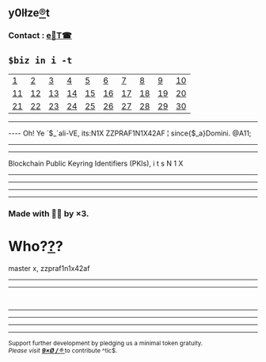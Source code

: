 ## y0lłze[®](HTTPS://9xo.github.io/R/teb)t
### Contact : [e📨](mailto:1by0@pm.me)[T☎](https://T.me/itsN1X)
`$biz in i -t`
----


|  |  |  |  |  |  |  |  |  |  |
|---|---|---|---|---|---|---|---|---| ---|
| [1](/i1.md) | [2](/i2.md) | [3](/i3.md) | [4](/i4.md) | [5](/i5.md) | [6](/i6.md) | [7](/i7.md) | [8](/i8.md) | [9](/i9.md) | [10](/i10.md) |
| [11](/i11.md) | [12](/i12.md) | [13](/i13.md) | [14](/i14.md) | [15](/i15.md) | [16](/i16.md) | [17](/i17.md) | [18](/i18.md) | [19](/i19.md) | [20](/i20.md) |
| [21](/i21.md) | [22](/i22.md) | [23](/i23.md) | [24](/i24.md) | [25](/i25.md) | [26](/i26.md) | [27](/i27.md) | [28](/i28.md) | [29](/i29.md) | [30](/i30.md) |


----
<html>
<head>
  <meta charset="UTF-8">
  <meta name="viewport" content="width=device-width, initial-scale=0.5">
<meta property="og:type" content="website">
<meta property="og:site_name" content="zzpraf1n1x42af">
<meta name="twitter:card" content="Bitcoin">
<meta property="og:title" content="Cryptocurrency Market Capitalizations | CoinMarketCap" />
<meta name="description" content="Cryptocurrency market cap rankings, itsN1X, zzpraf1n1x42af, charts, and more" />
<meta property="og:description" content="Cryptocurrency market cap rankings, charts, itsN1X, zzpraf1n1x42af and more" />
</head>


<body><div id="demo"></div>
----
Oh! Ye `$_`ali-VE, its:N1X <script>
var d = new Date();
document.getElementById("demo").innerHTML = d;
</script>ZZPRAF1N1X42AF ¦ since{$_a}Domini. @A11;<hr><hr>Blockchain Public Keyring Identifiers (PKIs), i t s  N 1 X<hr><hr>

<hr><div id="root">
</div><script>
//// written by Nikhil 'itsN1X' Pandita for Exit Corp.
//// Day No. = 8326
//// All rights to cope with stress distributed.
//// L0NG%2f::xENNiE.\\\2611


const app = document.getElementById('root');const logo = document.createElement('img');logo.src = 'https://avatars1.githubusercontent.com/u/13474314?s=24';
const Zeus = document.createElement('div');Zeus.setAttribute('class', 'Zeus');

///////////////////
/// RAWSTK.JsON ///
///////////////////

var bb = {
BTC: 0.001, 
ETH: 0.1000058, 
XRP: 0.00000012, 
LTC: 0.0002, 
BCH: 0.0,
EOS: 0.706,
BNB: 0.0,
USDT: 2.1,
BSV: 0.000015,
TRX: 2756.0,
ADA: 0.0,
XLM: 180.0,
LEO: 0.0,
XMR: 0.00000002,
DASH: 0.00000002,
LINK: 0.0,
NEO: 0.00000005,
MIOTA: 0.0,
ATOM: 0.0,
ETC: 0.0,
XEM: 0.0,
XTZ: 0.0,
ZEC: 0.0,
MKR: 0.0,
ONT: 0.0,
CRO: 0.0,
BTG: 0.00000072,
QTUM: 0.0,
DOGE: 64.0,
VET: 0.0,
BAT: 0.00002,
USDC: 0.0,
OMG: 0.0,
VSYS: 0.0,
DCR: 0.0,
BTT: 0.3301,
HOT: 0.0,
EGT: 0.0,
TUSD: 0.0,
BCD: 0.0,
HC: 0.0,
KMD: 0.0,
WAVES: 0.0,
LSK: 0.0,
RVN: 0.0,
HEDG: 0.0,
NPXS: 0.0019,
AOA: 0.0,
HT: 0.0,
ZRX: 0.0,
BTM: 0.0,
NANO: 0.0,
QBIT: 0.0,
BTS: 0.0,
PAX: 0.0,
BCN: 0.0,
REP: 0.0,
DGB: 0.0,
NRG: 0.0,
IOST: 7.0,
ICX: 0.0,
MONA: 0.0,
THR: 0.0,
ZIL: 0.0,
KCS: 0.0,
SC: 0.0,
LAMB: 0.0,
GXC: 0.0,
XIN: 0.0,
AE: 0.0,
ABBC: 0.0,
XVG: 0.0,
ETP: 0.0,
STEEM: 0.0,
WTC: 0.0,
QNT: 0.0,
SOLVE: 0.0,
ARDR: 0.0,
ELF: 0.0,
INB: 0.0,
THETA: 0.0,
NEX: 0.0,
SNT: 0.0,
ENJ: 0.0,
DENT: 0.0,
MCO: 0.0,
MAID: 0.0,
XZC: 0.0,
GNT: 0.0,
EKT: 0.0,
VEST: 0.0,
DAI: 0.00000002,
NET: 0.0,
STRAT: 0.0,
NAS: 0.0,
CCCX: 0.0,
WAX: 0.0,
NULS: 0.0,
MXM: 0.0,
SAN: 0.0,
REN: 0.0,
PAI: 0.0,
ELA: 0.0,
R: 0.0,
RET: 0.0,
GRIN: 0.0,
ZEN: 0.0,
XMX: 0.0,
ODE: 0.0,
NEXO: 0.0,
RDD: 0.000002,
MANA: 0.0,
PPT: 0.0,
IGNIS: 0.0,
ARK: 0.0,
LOOM: 0.0,
DGD: 0.0,
WICC: 0.0,
FSN: 0.0,
ETN: 0.0,
QASH: 0.0,
LRC: 0.0,
ORBS: 0.0,
ENG: 0.0,
FTM: 0.0,
FCT: 0.0,
BCZERO: 0.0,
CELR: 0.0,
TT: 0.0,
TOMO: 0.0,
CMT: 0.0,
BNT: 0.0,
POWR: 0.0,
RIF: 0.0,
ECOREAL: 0.0,
TRUE: 0.0,
REPO: 0.0,
BEAM: 0.0,
AION: 0.0,
KNC: 0.0,
QKC: 0.0,
WAN: 0.0,
MATIC: 0.0,
PIVX: 0.0,
BITUSD: 0.0,
ETZ: 0.0,
ONE: 0.0,
TFUEL: 0.0,
IPC: 0.0,
BIX: 0.0,
STORJ: 0.0,
SNX: 0.0,
NEW: 0.0,
ABT: 0.0,
EURS: 0.0,
JCT: 0.0,
POLY: 0.0,
CTXC: 0.0,
MOAC: 0.0,
UUU: 0.0,
VERI: 0.0,
GAS: 0.0,
DGTX: 0.0,
CNX: 0.0,
PPP: 0.0,
CSC: 0.0,
C20: 0.0,
BRD: 0.0,
NXT: 0.0,
CRPT: 0.0,
IOTX: 0.0,
MTL: 0.0,
UNO: 0.0,
RLC: 0.0,
HYN: 0.0,
INO: 0.0,
BTU: 0.0,
HYC: 0.0,
META: 0.0,
FUN: 0.0,
CENNZ: 0.0,
GRS: 0.0,
PLC: 0.0,
ICN: 0.0,
UGAS: 0.0,
APL: 0.0,
BHP: 0.0,
TNT: 0.0,
RHOC: 0.0,
EDO: 0.0,
GNO: 0.0,
MITH: 0.0,
CVC: 0.0,
FX: 0.0,
LINA: 0.0,
KAN: 0.0,
ITC: 0.0,
SYS: 0.0,
LBA: 0.0,
SKY: 0.0,
PAY: 0.0,
VTC: 0.0,
DAC: 0.0,
GBYTE: 0.0,
DAPS: 0.0,
MFT: 0.0,
ANKR: 0.0,
RUFF: 0.0,
HPB: 0.0,
EMC2: 0.0,
BURST: 0.0,
ROX: 0.0,
OGO: 0.0,
BOX: 0.0,
LTO: 0.0,
BOTX: 0.0,
PART: 0.0,
COSM: 0.0,
MEDX: 0.0,
NKN: 0.0,
TERA: 0.0,
DRGN: 0.0,
TEL: 0.0,
AGVC: 0.0,
DTR: 0.0,
ACT: 0.0,
ANT: 0.0,
CND: 0.0,
IRIS: 0.0,
NXS: 0.0,
TOP: 0.0,
STORM: 0.0,
ARRR: 0.0,
XPX: 0.0,
UTK: 0.0,
GTO: 0.0,
BFT: 0.0,
AGI: 0.0,
B2G: 0.0,
QRL: 0.0,
IQ: 0.0,
HUM: 0.0,
FOAM: 0.0,
MDA: 0.0,
CAJ: 0.0,
CPT: 0.0,
DCN: 0.0,
PRS: 0.0,
NEBL: 0.0,
MHC: 0.0,
MOC: 0.0,
POE: 0.0,
TNB: 0.0,
RDN: 0.0,
APIS: 0.0,
TTC: 0.0,
FST: 0.0,
CDT: 0.0,
LXT: 0.0,
XD: 0.0,
BZ: 0.0,
OCN: 0.0,
VBK: 0.0,
TKN: 0.0,
NCASH: 0.0005,
ILC: 0.0,
AERGO: 0.0,
DEC: 0.0,
DATA: 0.0,
EVX: 0.0,
SLS: 0.0,
S4F: 0.0,
VITE: 0.0,
QSP: 0.0,
MBL: 0.0,
REQ: 0.0,
BZNT: 0.0,
OST: 0.0,
INCNT: 0.0,
RSR: 0.0,
CLAM: 0.0,
GVT: 0.0,
LBTC: 0.0,
RCN: 0.0,
BLOCK: 0.0,
NAV: 0.0,
B2B: 0.0,
KIN: 0.0,
MAN: 0.0,
BOS: 0.0,
EDR: 0.0,
RNT: 0.0,
GO: 0.0,
PZM: 0.0,
WIX: 0.0,
OAX: 0.0,
SEELE: 0.0,
FET: 0.0,
WABI: 0.0,
DX: 0.0,
AEN: 0.0,
CS: 0.0,
DTA: 0.0,
INE: 0.0,
TRIO: 0.0,
BLZ: 0.0,
AEON: 0.0,
ETHOS: 0.0,
CWV: 0.0,
INT: 0.0,
MET: 0.0,
AUTO: 0.0,
UTT: 0.0,
TPAY: 0.0,
IDEX: 0.0,
ZRC: 0.0,
BCV: 0.0,
WGR: 0.0,
INS: 0.0,
GUSD: 0.0,
SMART: 0.0,
CBT: 0.0,
FLO: 0.0,
SRN: 0.0,
PMA: 0.0,
BITCNY: 0.0,
PLA: 0.0,
VIA: 0.0,
XDN: 0.0,
EVN: 0.0,
VIDT: 0.0,
CHX: 0.0,
XWC: 0.0,
LYM: 0.0,
BMC: 0.0,
DMT: 0.0,
GNX: 0.0,
XSPEC: 0.0,
MTC: 0.0,
NMC: 0.0,
SWM: 0.0,
PHX: 0.0,
TCT: 0.0,
EDG: 0.0,
PPC: 0.0,
DROP: 0.0,
ZEL: 0.0,
ADX: 0.0,
XAS: 0.0,
PEPECASH: 0.0,
XSD: 0.0,
PRO: 0.0,
BOX: 0.0,
AMO: 0.0,
PTON: 0.0,
BTX: 0.0,
DBC: 0.0,
YOYOW: 0.0,
CVNT: 0.0,
VITAE: 0.0,
SMT: 0.0,
TEN: 0.0,
TKY: 0.0,
VIBE: 0.0,
LGO: 0.0,
QUN: 0.0,
MDS: 0.0,
NIX: 0.0,
"1ST": 0.0,
N8V: 0.0,
NOAH: 0.0,
ECA: 0.0,
EDC: 0.0,
DDD: 0.0,
DNT: 0.0,
SBD: 0.0,
KCASH: 0.0,
TAC: 0.0,
SOC: 0.0,
OTO: 0.0,
SCC: 0.0,
LEND: 0.0,
DEX: 0.0,
SUB: 0.0,
BOLT: 0.0,
BOMB: 0.0,
ZIP: 0.0,
AST: 0.0,
VEE: 0.0,
KEY: 0.0,
XSN: 0.0,
SLT: 0.0,
MTH: 0.0,
NMR: 0.0,
UBQ: 0.0,
ULT: 0.0,
TEMCO: 0.0,
PI: 0.0,
SWFTC: 0.0,
TRAC: 0.0,
MED: 0.0,
SNGLS: 0.0,
BWX: 0.0,
DLT: 0.0,
CPC: 0.0,
QLC: 0.0,
OCEAN: 0.0,
LND: 0.0,
VIB: 0.0,
APPC: 0.0,
POA: 0.0,
ARN: 0.0,
LIT: 0.0,
EOSDAC: 0.0,
SNM: 0.0,
IHT: 0.0,
XYO: 0.0,
MRX: 0.0,
MOON: 0.0,
CNN: 0.0,
RFR: 0.0,
AOG: 0.0,
OVC: 0.0,
VEX: 0.0,
ADS: 0.0,
QNTU: 0.0,
VNT: 0.0,
EMC: 0.0,
GTC: 0.0,
MGO: 0.0,
ABYSS: 0.0,
LOC: 0.0,
NPX: 0.0,
SFT: 0.0,
BAY: 0.0,
DERO: 0.0,
WPR: 0.0,
COVA: 0.0,
CVT: 0.0,
MER: 0.0,
DOCK: 0.0,
PLR: 0.0,
BBR: 0.0,
SALT: 0.0,
LBC: 0.0,
UPP: 0.0,
NLG: 0.0,
LCC: 0.0,
UTNP: 0.0,
SPND: 0.0,
NEC: 0.0,
COLX: 0.0,
IHF: 0.0,
BCPT: 0.0,
XCON: 0.0,
HYDRO: 0.0,
FIII: 0.0,
SKM: 0.0,
JNT: 0.0,
LOKI: 0.0,
STACS: 0.0,
PNT: 0.0,
CSP: 0.0,
HOT: 0.0,
DAG: 0.0,
CPT: 0.0,
XCP: 0.0,
CNUS: 0.0,
FTC: 0.0,
MOBI: 0.0,
UCASH: 0.0,
LET: 0.0,
FUEL: 0.0,
AMB: 0.0,
GAME: 0.0,
AT: 0.0,
HLT: 0.0,
EFX: 0.0,
XPM: 0.0,
BTO: 0.0,
CZR: 0.0,
MVL: 0.0,
GSC: 0.0,
SPHR: 0.0,
MVP: 0.0,
PST: 0.0,
PLBT: 0.0,
ONION: 0.0,
TIOX: 0.0,
LEO: 0.0,
RBLX: 0.0,
SNC: 0.0,
RAVEN: 0.0,
TRTL: 0.0,
AVA: 0.0,
DADI: 0.0,
ADT: 0.0,
BCO: 0.0,
MWAT: 0.0,
MGD: 0.0,
REM: 0.0,
SHIFT: 0.0,
SSP: 0.0,
CLO: 0.0,
STPT: 0.0,
HLC: 0.0,
MRPH: 0.0,
PASC: 0.0,
ZCO: 0.0,
GEN: 0.0,
CHSB: 0.0,
ABL: 0.0,
DGX: 0.0,
BAAS: 0.0,
FTI: 0.0,
ECOM: 0.0,
LQD: 0.0,
LRN: 0.0,
HMC: 0.0,
PBT: 0.0,
FOTA: 0.0,
SDA: 0.0,
ZPT: 0.0,
NEU: 0.0,
LUN: 0.0,
DIG: 0.0,
NIM: 0.0,
FTX: 0.0,
RADS: 0.0,
ZP: 0.0,
USDS: 0.0,
BMX: 0.0,
PIB: 0.0,
FLC: 0.0,
MDT: 0.0,
CAG: 0.0,
EVR: 0.0,
BLK: 0.0,
SOUL: 0.0,
MLN: 0.0,
MITX: 0.0,
ISR: 0.0,
MXC: 0.0,
COS: 0.0,
XBASE: 0.0,
LYL: 0.0,
SPANK: 0.0,
ZCL: 0.0,
OPQ: 0.0,
PHR: 0.0,
NOS: 0.0,
CEN: 0.0,
MTV: 0.0,
WWB: 0.0,
HXRO: 0.0,
CPX: 0.0,
WINGS: 0.0,
XFC: 0.0,
KAT: 0.0,
SPD: 0.0,
OK: 0.0,
CHAT: 0.0,
YEE: 0.0,
PRA: 0.0,
XST: 0.0,
GARD: 0.0,
TUBE: 0.0,
DPY: 0.0,
BWT: 0.0,
UT: 0.0,
SINS: 0.0,
INK: 0.0,
BLT: 0.0,
NANJ: 0.0,
POLIS: 0.0,
DIVI: 0.0,
FREE: 0.0,
DAX: 0.0,
SIN: 0.0,
TRXC: 0.0,
GLC: 0.0,
ZPR: 0.0,
HTML: 0.0,
SIX: 0.0,
SENT: 0.0,
NSR: 0.0,
BET: 0.0,
VIN: 0.0,
CV: 0.0,
ROCK2: 0.0,
INX: 0.0,
VNT: 0.0,
ATN: 0.0,
VRC: 0.0,
GCR: 0.0,
KRI: 0.0,
CRW: 0.0,
QCH: 0.0,
NGC: 0.0,
INSTAR: 0.0,
NBOT: 0.0,
BCA: 0.0,
SUSD: 0.0,
SHA: 0.0,
DBET: 0.0,
UBT: 0.0,
NYC: 0.0,
SPC: 0.0,
NCT: 0.0,
TOL: 0.0,
NOKU: 0.0,
VRA: 0.0,
ELI: 0.0,
MINT: 0.0,
CLOAK: 0.0,
EDN: 0.0,
BBK: 0.0,
OBSR: 0.0,
COV: 0.0,
XHV: 0.0,
FXT: 0.0,
TIME: 0.0,
UND: 0.0,
CLB: 0.0,
VEIL: 0.0,
MTN: 0.0,
NCC: 0.0,
PRE: 0.0,
XMY: 0.0,
ERC20: 0.0,
CRYP: 0.0,
OSA: 0.0,
MIR: 0.0,
XAUR: 0.0,
ZMN: 0.0,
GENE: 0.0,
TAU: 0.0,
RTE: 0.0,
LUX: 0.0,
ZCN: 0.0,
UKG: 0.0,
RPD: 0.0,
BAX: 0.0,
NASH: 0.0,
AIDOC: 0.0,
SNTVT: 0.0,
PNK: 0.0,
HVN: 0.0,
BITG: 0.0,
UBEX: 0.0,
BTCP: 0.0,
MUE: 0.0,
ADM: 0.0,
KICK: 0.0,
YEED: 0.0,
RMESH: 0.0,
SWTH: 0.0,
CHP: 0.0,
PCL: 0.0,
LUNES: 0.0,
IMT: 0.0,
XEL: 0.0,
TFD: 0.0,
RVR: 0.0,
UGC: 0.0,
CVN: 0.0,
FDZ: 0.0,
PRG: 0.0,
SPHTX: 0.0,
PLY: 0.0,
AXPR: 0.0,
NTY: 0.0,
IOG: 0.0,
NEXT: 0.0,
"$PAC": 0.0,
DAT: 0.0,
MRK: 0.0,
LIFE: 0.0,
DCTO: 0.0,
TYPE: 0.0,
CAPP: 0.0,
AID: 0.0,
SEN: 0.0,
FTN: 0.0,
ATL: 0.0,
OLE: 0.0,
DREAM: 0.0,
BITB: 0.0,
PRIX: 0.0,
MAS: 0.0,
ZAP: 0.0,
KRL: 0.0,
NTK: 0.0,
HSC: 0.0,
ATCC: 0.0,
XDCE: 0.0,
VDX: 0.0,
DATX: 0.0,
NPXSXEM: 0.0,
EXRN: 0.0,
BEET: 0.0,
CEEK: 0.0,
NKC: 0.0,
CARD: 0.0,
BEZ: 0.0,
CXO: 0.0,
NSD: 0.0,
POT: 0.0,
DXT: 0.0,
EKO: 0.0,
RTH: 0.0,
OPEN: 0.0,
IPL: 0.0,
CAN: 0.0,
STK: 0.0,
SNET: 0.0,
SSC: 0.0,
AMLT: 0.0,
DTX: 0.0,
EBC: 0.0,
OLXA: 0.0,
A: 0.0,
QAC: 0.0,
HST: 0.0,
WIB: 0.0,
PPY: 0.0,
TFL: 0.0,
PAYX: 0.0,
OLT: 0.0,
HQX: 0.0,
UDOO: 0.0,
ZSC: 0.0,
WCO: 0.0,
DOS: 0.0,
HMQ: 0.0,
"1SG": 0.0,
GMB: 0.0,
DIME: 0.0,
BTT: 0.0,
UP: 0.0,
NLC2: 0.0,
PLU: 0.0,
COB: 0.0,
XPC: 0.0,
BOXX: 0.0,
NBAI: 0.0,
VGW: 0.0,
CURE: 0.0,
INXT: 0.0,
LEDU: 0.0,
CBC: 0.0,
SIB: 0.0,
"0xBTC": 0.0,
WLO: 0.0,
PLA: 0.0,
ONOT: 0.0,
CBC: 0.0,
BKX: 0.0,
STQ: 0.0,
EVN: 0.0,
AMP: 0.0,
SXUT: 0.0,
AAC: 0.0,
ORME: 0.0,
KT: 0.0,
NVC: 0.0,
OMNI: 0.0,
ION: 0.0,
TNC: 0.0,
PYN: 0.0,
EXP: 0.0,
FLIXX: 0.0,
GEM: 0.0,
GRFT: 0.0,
ACAT: 0.0,
ELEC: 0.0,
DMD: 0.0,
NOW: 0.0,
UFR: 0.0,
BCI: 0.0,
EVY: 0.0,
GIN: 0.0,
GRC: 0.0,
SERV: 0.0,
BANCA: 0.0,
CL: 0.0,
RISE: 0.0,
QBT: 0.0,
STX: 0.0,
SS: 0.0,
RATING: 0.0,
MIB: 0.0,
AID: 0.0,
ALX: 0.0,
DNA: 0.0,
IONC: 0.0,
VNX: 0.0,
UQC: 0.0,
PLAY: 0.0,
IQN: 0.0,
WEBD: 0.0,
SWT: 0.0,
PAL: 0.0,
NBC: 0.0,
BITX: 0.0,
MLC: 0.0,
BNTY: 0.0,
FACE: 0.0,
XCASH: 0.0,
HALO: 0.0,
D: 0.0,
MYST: 0.0,
EFYT: 0.0,
EXCL: 0.0,
METM: 0.0,
PLTC: 0.0,
BTCZ: 0.0,
MLM: 0.0,
KLN: 0.0,
ZLA: 0.0,
EVE: 0.0,
MFG: 0.0,
RED: 0.0,
MTX: 0.0,
AIT: 0.0,
MVC: 0.0,
FTT: 0.0,
MSR: 0.0,
GUP: 0.0,
COFI: 0.0,
TRTT: 0.0,
OBITS: 0.0,
SNTR: 0.0,
SEM: 0.0,
AVT: 0.0,
XTC: 0.0,
MTC: 0.0,
GEO: 0.0,
XP: 0.0,
NOTE: 0.0,
UPX: 0.0,
QWC: 0.0,
IOP: 0.0,
SVD: 0.0,
IDH: 0.0,
"1WO": 0.0,
XNK: 0.0,
PINK: 0.0,
XRA: 0.0,
PAR: 0.0,
HKN: 0.0,
USNBT: 0.0,
ORS: 0.0,
C8: 0.0,
LCS: 0.0,
COT: 0.0,
HOLD: 0.0,
ZER: 0.0,
SKB: 0.0,
ESS: 0.0,
FDX: 0.0,
TSL: 0.0,
OCT: 0.0,
ESBC: 0.0,
SLR: 0.0,
PTOY: 0.0,
BSD: 0.0,
SENC: 0.0,
ANON: 0.0,
WYS: 0.0,
ONL: 0.0,
EQUAD: 0.0,
FLP: 0.0,
COIN: 0.0,
BBP: 0.0,
ADB: 0.0,
GOT: 0.0,
MANNA: 0.0,
NRVE: 0.0,
TIPS: 0.0,
KRB: 0.0,
BMH: 0.0,
PHI: 0.0,
SEAL: 0.0,
DBIX: 0.0,
BCDT: 0.0,
KEK: 0.0,
LION: 0.0,
XBC: 0.0,
TMT: 0.0,
OWN: 0.0,
PTI: 0.0,
ESN: 0.0,
DYN: 0.0,
WTL: 0.0,
XSH: 0.0,
HNST: 0.0,
XQR: 0.0,
TTN: 0.0,
TTN: 0.0,
MEME: 0.0,
OOT: 0.0,
IDXM: 0.0,
S: 0.0,
TX: 0.0,
BELA: 0.0,
SWC: 0.0,
CMCT: 0.0,
YOC: 0.0,
DIM: 0.0,
OWC: 0.0,
ZXC: 0.0,
MNC: 0.0,
BDG: 0.0,
GENE: 0.0,
FLDC: 0.0,
LFC: 0.0,
DAV: 0.0,
DEB: 0.0,
KORE: 0.0,
ERO: 0.0,
XSG: 0.0,
TGAME: 0.0,
MAC: 0.0,
TTT: 0.0,
PKT: 0.0,
MUSIC: 0.0,
NIO: 0.0,
RYO: 0.0,
PASS: 0.0,
SDS: 0.0,
ZCR: 0.0,
LTHN: 0.0,
XWP: 0.0,
MPAY: 0.0,
MPG: 0.0,
TDX: 0.0,
OPTI: 0.0,
GTM: 0.0,
WAB: 0.0,
GIO: 0.0,
LATX: 0.0,
MAO: 0.0,
KUBO: 0.0,
XCN: 0.0,
UCN: 0.0,
XMCT: 0.0,
BOB: 0.0,
XBP: 0.0,
VLD: 0.0,
PGN: 0.0,
HBZ: 0.0,
XNV: 0.0,
BIR: 0.0,
BPT: 0.0,
EGEM: 0.0,
IXT: 0.0,
ACE: 0.0,
EXY: 0.0,
INV: 0.0,
GBT: 0.0,
BCZ: 0.0,
SDA: 0.0,
RLX: 0.0,
CCX: 0.0,
BETHER: 0.0,
AUX: 0.0,
SUMO: 0.0,
XLQ: 0.0,
VRM: 0.0,
TCC: 0.0,
EBTC: 0.0,
ADI: 0.0,
ARO: 0.0,
MORE: 0.0,
SEQ: 0.0,
RCT: 0.0,
BNANA: 0.0,
TDP: 0.0,
CSPN: 0.0,
FYP: 0.0,
SCR: 0.0,
HB: 0.0,
SYNX: 0.0,
HYPX: 0.0,
BBC: 0.0,
MNX: 0.0,
HUSH: 0.0,
CPC: 0.0,
BBO: 0.0,
PTT: 0.0,
LOBS: 0.0,
MESG: 0.0,
HER: 0.0,
XBI: 0.0,
ABX: 0.0,
DAN: 0.0,
BTNT: 0.0,
ATB: 0.0,
PUT: 0.0,
SCC: 0.0,
ABY: 0.0,
GIC: 0.0,
WEB: 0.0,
PARETO: 0.0,
DEV: 0.0,
ING: 0.0,
INVE: 0.0,
STAR: 0.0,
TEAM: 0.0,
EVC: 0.0,
BERRY: 0.0,
ATMI: 0.0,
AIX: 0.0,
WEB: 0.0,
SNPC: 0.0,
PTC: 0.0,
HQT: 0.0,
GBX: 0.0,
DOPE: 0.0,
BRDG: 0.0,
UBC: 0.0,
EVED: 0.0,
AUC: 0.0,
RPM: 0.0,
FSBT: 0.0,
ALT: 0.0,
NAVY: 0.0,
STAK: 0.0,
PKG: 0.0,
VIEW: 0.0,
GCN: 0.0,
EDRC: 0.0,
VRS: 0.0,
BON: 0.0,
ADH: 0.0,
ZET: 0.0,
TELOS: 0.0,
SICA: 0.0,
BTR: 0.0,
SCC: 0.0,
BEE: 0.0,
IG: 0.0,
EPY: 0.0,
SFCP: 0.0,
PAT: 0.0,
EXO: 0.0,
MMO: 0.0,
NOX: 0.0,
ACM: 0.0,
TIG: 0.0,
BTK: 0.0,
OROX: 0.0,
ASAFE: 0.0,
BOUTS: 0.0,
AMM: 0.0,
NTK: 0.0,
JOT: 0.0,
KWATT: 0.0,
PAWS: 0.0,
TNS: 0.0,
BIT: 0.0,
UNIFY: 0.0,
ELY: 0.0,
SPDR: 0.0,
JET: 0.0,
KLKS: 0.0,
HGT: 0.0,
FOXT: 0.0,
SPF: 0.0,
ECTE: 0.0,
KNT: 0.0,
BTCN: 0.0,
GPT: 0.0,
BZX: 0.0,
MORE: 0.0,
SRK: 0.0,
TBX: 0.0,
DOW: 0.0,
DML: 0.0,
ENGT: 0.0,
QWARK: 0.0,
HERB: 0.0,
AEG: 0.0,
PRIV: 0.0,
XUEZ: 0.0,
ARAW: 0.0,
INCX: 0.0,
SKIN: 0.0,
ELTCOIN: 0.0,
EMPR: 0.0,
BEAT: 0.0,
BRIA: 0.0,
TCAT: 0.0,
ACED: 0.0,
TCH: 0.0,
ETGP: 0.0,
ORI: 0.0,
JOINT: 0.0,
GPKR: 0.0,
BTW: 0.0,
ETHO: 0.0,
SPT: 0.0,
NOBS: 0.0,
ABS: 0.0,
XOV: 0.0,
MEDIC: 0.0,
HUR: 0.0,
CYFM: 0.0,
CASH: 0.0,
FEX: 0.0,
COU: 0.0,
ENTS: 0.0,
WTN: 0.0,
ELD: 0.0,
OCC: 0.0,
SOUL: 0.0,
TDS: 0.0,
WIT: 0.0,
KZE: 0.0,
CSTL: 0.0,
CTL: 0.0,
HELP: 0.0,
AKA: 0.0,
BTA: 0.0,
NAT: 0.0,
APC: 0.0,
ZNT: 0.0,
IMP: 0.0,
QUIN: 0.0,
KZC: 0.0,
BITS: 0.0,
TIC: 0.0,
CYMT: 0.0,
NDX: 0.0,
ECHT: 0.0,
MASH: 0.0,
HAVY: 0.0,
DSR: 0.0,
FBN: 0.0,
HAND: 0.0,
TOTO: 0.0,
DATP: 0.0,
DELTA: 0.0,
GRLC: 0.0,
ITL: 0.0,
QUAN: 0.0,
BNC: 0.0,
KUN: 0.0,
VIKKY: 0.0,
CYL: 0.0,
CTRT: 0.0,
VOCO: 0.0,
YLC: 0.0,
DIN: 0.0,
ICT: 0.0,
FTXT: 0.0,
SPEC: 0.0,
GBC: 0.0,
LA: 0.0,
BCAC: 0.0,
SXDT: 0.0,
DEW: 0.0,
LKY: 0.0,
TAAS: 0.0,
PCH: 0.0,
GOT: 0.0,
TERN: 0.0,
BTN: 0.0,
PND: 0.0,
RBY: 0.0,
ECOB: 0.0,
CREDO: 0.0,
VEO: 0.0,
DPT: 0.0,
ECC: 0.0,
ART: 0.0,
DICE: 0.0,
BC: 0.0,
GRID: 0.0,
LKK: 0.0,
RSTR: 0.0,
VITES: 0.0,
GET: 0.0,
VIPS: 0.0,
WCT: 0.0,
SENSE: 0.0,
HBX: 0.0,
EQL: 0.0,
GCC: 0.0,
IOC: 0.0,
WET: 0.0,
XBY: 0.0,
FAIR: 0.0,
IVY: 0.0,
BIS: 0.0,
CSNO: 0.0,
XHI: 0.0,
STA: 0.0,
DACS: 0.0,
TRST: 0.0,
RMT: 0.0,
LIF: 0.0,
FLASH: 0.0,
NEOX: 0.0,
FNKOS: 0.0,
SAFE: 0.0,
FAB: 0.0,
VZT: 0.0,
LIKE: 0.0,
ALIS: 0.0,
NUG: 0.0,
SKY: 0.0,
PURA: 0.0,
OIO: 0.0,
ROBET: 0.0,
LML: 0.0,
IFOOD: 0.0,
SHIP: 0.0,
CPAY: 0.0,
DRT: 0.0,
XPD: 0.0,
QRK: 0.0,
SKCH: 0.0,
HEAT: 0.0,
BCY: 0.0,
GAT: 0.0,
VSF: 0.0,
FLUZ: 0.0,
LEV: 0.0,
KRM: 0.0,
XPA: 0.0,
GOLOS: 0.0,
THC: 0.0,
BC: 0.0,
DAR: 0.0,
EFL: 0.0,
TIE: 0.0,
42: 0.0,
THRT: 0.0,
PUB: 0.0,
DAGT: 0.0,
ALI: 0.0,
SHND: 0.0,
AC3: 0.0,
MNTP: 0.0,
OXY: 0.0,
1337: 0.0,
CPY: 0.0,
ESP: 0.0,
MRT: 0.0,
BUZZ: 0.0,
VIT: 0.0,
DIT: 0.0,
EBST: 0.0,
DRPU: 0.0,
SIC: 0.0,
UFO: 0.0,
ORB: 0.0,
PIRL: 0.0,
SPRTS: 0.0,
XLR: 0.0,
X8X: 0.0,
KB3: 0.0,
AMN: 0.0,
EQT: 0.0,
LALA: 0.0,
HBT: 0.0,
RVT: 0.0,
HERC: 0.0,
TMC: 0.0,
HPC: 0.0,
MAX: 0.0,
ARB: 0.0,
IETH: 0.0,
DOGET: 0.0,
CLN: 0.0,
CANN: 0.0,
DEEX: 0.0,
PYLNT: 0.0,
TWINS: 0.0,
PENG: 0.0,
ETT: 0.0,
ETK: 0.0,
TTV: 0.0,
XES: 0.0,
BWK: 0.0,
HYP: 0.0,
WDC: 0.0,
TKS: 0.0,
LMC: 0.0,
APH: 0.0,
REAL: 0.0,
AVINOC: 0.0,
ZIPT: 0.0,
BLUE: 0.0,
MOT: 0.0,
DTB: 0.0,
GOLF: 0.0,
WISH: 0.0,
ONG: 0.0,
KARMA: 0.0,
KST: 0.0,
DOV: 0.0,
AUR: 0.0,
TGT: 0.0,
SHARD: 0.0,
TRC: 0.0,
TENA: 0.0,
TZC: 0.0,
DIO: 0.0,
DTH: 0.0,
DUO: 0.0,
SETH: 0.0,
ALB: 0.0,
ERT: 0.0,
ENRG: 0.0,
CCRB: 0.0,
MFTU: 0.0,
MOIN: 0.0,
PGTS: 0.0,
SOAR: 0.0,
IXC: 0.0,
CMM: 0.0,
IND: 0.0,
ETBS: 0.0,
SMLY: 0.0,
POLL: 0.0,
WSD: 0.0,
PEDI: 0.0,
HORSE: 0.0,
XMG: 0.0,
MOTO: 0.0,
VULC: 0.0,
PKC: 0.0,
DCY: 0.0,
ZEIT: 0.0,
PIX: 0.0,
POP: 0.0,
DP: 0.0,
SCT: 0.0,
FRC: 0.0,
GLT: 0.0,
J8T: 0.0,
MEC: 0.0,
BRZC: 0.0,
EL: 0.0,
INCO: 0.0,
BIO: 0.0,
ATM: 0.0,
FKX: 0.0,
EUNO: 0.0,
NER: 0.0,
SKC: 0.0,
CARBON: 0.0,
ODN: 0.0,
OPCX: 0.0,
ADC: 0.0,
CRED: 0.0,
TROLL: 0.0,
NPLC: 0.0,
KUE: 0.0,
ARY: 0.0,
SIG: 0.0,
REF: 0.0,
NOR: 0.0,
SEXC: 0.0,
FOR: 0.0,
REBL: 0.0,
TRF: 0.0,
VOISE: 0.0,
LDOGE: 0.0,
DASHG: 0.0,
MNC: 0.0,
CDX: 0.0,
EGC: 0.0,
BSTY: 0.0,
DAY: 0.0,
ZNY: 0.0,
POSW: 0.0,
FMF: 0.0,
CCL: 0.0,
PAK: 0.0,
CAT: 0.0,
WIRE: 0.0,
START: 0.0,
NETKO: 0.0,
MFC: 0.0,
SCL: 0.0,
SNOV: 0.0,
BETR: 0.0,
HORUS: 0.0,
TOA: 0.0,
BBN: 0.0,
PUT: 0.0,
BTCS: 0.0,
JC: 0.0,
WAND: 0.0,
GXX: 0.0,
MNP: 0.0,
FRST: 0.0,
FGC: 0.0,
NTRN: 0.0,
XGOX: 0.0,
TRAK: 0.0,
SPN: 0.0,
HLM: 0.0,
LANA: 0.0,
XPY: 0.0,
FJC: 0.0,
ZENI: 0.0,
GZRO: 0.0,
BLTG: 0.0,
UNI: 0.0,
HODL: 0.0,
NYAN: 0.0,
GALI: 0.0,
SHMN: 0.0,
NCP: 0.0,
REX: 0.0,
HNC: 0.0,
BRDG: 0.0,
IPSX: 0.0,
INF: 0.0,
BTB: 0.0,
PIPL: 0.0,
SMS: 0.0,
PING: 0.0,
WRC: 0.0,
BLAST: 0.0,
OMX: 0.0,
HNB: 0.0,
ESZ: 0.0,
GOOD: 0.0,
BTXC: 0.0,
ORE: 0.0,
MYB: 0.0,
XPAT: 0.0,
VME: 0.0,
ADL: 0.0,
BLU: 0.0,
INSN: 0.0,
CTX: 0.0,
SRCOIN: 0.0,
HWC: 0.0,
SWIFT: 0.0,
BQ: 0.0,
ARCO: 0.0,
JSE: 0.0,
SUR: 0.0,
RNTB: 0.0,
FLOT: 0.0,
BITS: 0.0,
SEND: 0.0,
SPD: 0.0,
BTB: 0.0,
SGR: 0.0,
PHO: 0.0,
SHX: 0.0,
CRC: 0.0,
STAC: 0.0,
FT: 0.0,
PWR: 0.0,
PSM: 0.0,
BITBTC: 0.0,
SHPING: 0.0,
ARG: 0.0,
DOGEC: 0.0,
BITSILVER: 0.0,
NAVI: 0.0,
MAG: 0.0,
OPT: 0.0,
ELET: 0.0,
SPX: 0.0,
ICOO: 0.0,
ANC: 0.0,
DEAL: 0.0,
ACC: 0.0,
BRO: 0.0,
IFT: 0.0,
AIB: 0.0,
611: 0.0,
PTS: 0.0,
WOMEN: 0.0,
SNRG: 0.0,
ARC: 0.0,
ONE: 0.0,
VSX: 0.0,
BBK: 0.0,
PCN: 0.0,
TIT: 0.0,
TIX: 0.0,
IC: 0.0,
KOBO: 0.0,
SHDW: 0.0,
CFUN: 0.0,
DFT: 0.0,
TRUMP: 0.0,
RUPX: 0.0,
CRAVE: 0.0,
EXMR: 0.0,
TAG: 0.0,
GETX: 0.0,
BTCRED: 0.0,
RUP: 0.0,
RBT: 0.0,
EMD: 0.0,
SMQ: 0.0,
V: 0.0,
SAT: 0.0,
EVI: 0.0,
ICNQ: 0.0,
LABX: 0.0,
BITEUR: 0.0,
HUZU: 0.0,
ELE: 0.0,
LDC: 0.0,
DEM: 0.0,
CHESS: 0.0,
BTDX: 0.0,
FREC: 0.0,
OPAL: 0.0,
PROC: 0.0,
XAP: 0.0,
HTH: 0.0,
MTRC: 0.0,
SUPER: 0.0,
ELLA: 0.0,
CROAT: 0.0,
LUC: 0.0,
BITGOLD: 0.0,
CDM: 0.0,
WIZ: 0.0,
PFR: 0.0,
WGO: 0.0,
SGN: 0.0,
MODX: 0.0,
XCLR: 0.0,
YUP: 0.0,
UNIT: 0.0,
TOKC: 0.0,
MNC: 0.0,
SWING: 0.0,
PMNT: 0.0,
CCO: 0.0,
ECASH: 0.0,
LOCI: 0.0,
SAKE: 0.0,
SPR: 0.0,
SMC: 0.0,
TALK: 0.0,
VIU: 0.0,
ITI: 0.0,
BTB: 0.0,
XRA: 0.0,
ELIX: 0.0,
CAT: 0.0,
VIVID: 0.0,
CAZ: 0.0,
KNT: 0.0,
NBR: 0.0,
RAIN: 0.0,
LCP: 0.0,
ZEUS: 0.0,
POSS: 0.0,
RBIES: 0.0,
C2: 0.0,
ARQ: 0.0,
OBT: 0.0,
ENTRC: 0.0,
NXC: 0.0,
CTC: 0.0,
CRB: 0.0,
MONK: 0.0,
BLN: 0.0,
BTCL: 0.0,
XBL: 0.0,
ITT: 0.0,
IMX: 0.0,
EVIL: 0.0,
ARCT: 0.0,
IMPL: 0.0,
IFLT: 0.0,
DTRC: 0.0,
CRM: 0.0,
DGC: 0.0,
MCW: 0.0,
BTRN: 0.0,
IQ: 0.0,
RLT: 0.0,
BTCONE: 0.0,
CONST: 0.0,
KNDC: 0.0,
SNR: 0.0,
RPI: 0.0,
SIM: 0.0,
OTN: 0.0,
XGS: 0.0,
SPK: 0.0,
SIGT: 0.0,
XUN: 0.0,
"2GIVE": 0.0,
ONX: 0.0,
IRD: 0.0,
B2N: 0.0,
ADZ: 0.0,
BRIT: 0.0,
GCC: 0.0,
ICR: 0.0,
ETX: 0.0,
DTEM: 0.0,
FND: 0.0,
VIDZ: 0.0,
RIYA: 0.0,
WSP: 0.0,
LINX: 0.0,
KWH: 0.0,
SHB: 0.0,
ETA: 0.0,
OPC: 0.0,
SONIQ: 0.0,
BLOC: 0.0,
CJT: 0.0,
INN: 0.0,
LPC: 0.0,
BSTN: 0.0,
STU: 0.0,
ESCE: 0.0,
BUL: 0.0,
BERN: 0.0,
CGEN: 0.0,
CC: 0.0,
USC: 0.0,
WAGE: 0.0,
XDNA: 0.0,
BDL: 0.0,
XCO: 0.0,
GB: 0.0,
CJ: 0.0,
XPTX: 0.0,
KNC: 0.0,
MXT: 0.0,
XMCC: 0.0,
DGS: 0.0,
ZINC: 0.0,
KIND: 0.0,
SND: 0.0,
TRCT: 0.0,
DRM: 0.0,
ZUR: 0.0,
AMS: 0.0,
BWS: 0.0,
PLURA: 0.0,
GUESS: 0.0,
BSM: 0.0,
LNC: 0.0,
DTC: 0.0,
ETI: 0.0,
EARTH: 0.0,
VSL: 0.0,
BLC: 0.0,
BOAT: 0.0,
EZW: 0.0,
FUZZ: 0.0,
EVOS: 0.0,
MOX: 0.0,
LGS: 0.0,
ZBA: 0.0,
BND: 0.0,
ETHM: 0.0,
YTN: 0.0,
ATS: 0.0,
PRX: 0.0,
BEN: 0.0,
MNE: 0.0,
XSTC: 0.0,
JIN: 0.0,
APR: 0.0,
WELL: 0.0,
JEW: 0.0,
EUC: 0.0,
PSC: 0.0,
CF: 0.0,
MERO: 0.0,
MICRO: 0.0,
TIT: 0.0,
ZYD: 0.0,
PAXEX: 0.0,
GSR: 0.0,
BUMBA: 0.0,
BOLI: 0.0,
XLB: 0.0,
PHON: 0.0,
ETG: 0.0,
QBC: 0.0,
NEVA: 0.0,
AREPA: 0.0,
POST: 0.0,
IRL: 0.0,
J: 0.0,
ACOIN: 0.0,
CATO: 0.0,
XBTC21: 0.0,
VOT: 0.0,
CNT: 0.0,
SHVR: 0.0,
AGLT: 0.0,
MOJO: 0.0,
SCRIV: 0.0,
OLMP: 0.0,
DACHX: 0.0,
CCT: 0.0,
DMB: 0.0,
MAY: 0.0,
CMCT: 0.0,
PRJ: 0.0,
QURO: 0.0,
BUNNY: 0.0,
HVCO: 0.0,
GRIM: 0.0,
BOST: 0.0,
HONEY: 0.0,
PKB: 0.0,
ARION: 0.0,
TAJ: 0.0,
LTCR: 0.0,
STEEP: 0.0,
MST: 0.0,
BECN: 0.0,
XIND: 0.0,
SCRT: 0.0,
SRC: 0.0,
ELS: 0.0,
VTA: 0.0,
ENT: 0.0,
BIT: 0.0,
FNTB: 0.0,
BIGUP: 0.0,
VIVO: 0.0,
XXX: 0.0,
SOL: 0.0,
INNBCL: 0.0,
NRP: 0.0,
UTC: 0.0,
BTX: 0.0,
PUREX: 0.0,
TVNT: 0.0,
XCXT: 0.0,
EGX: 0.0,
IBT: 0.0,
CHEESE: 0.0,
NZL: 0.0,
CARE: 0.0,
PNX: 0.0,
BTAD: 0.0,
GOSS: 0.0,
IBTC: 0.0,
ATOM: 0.0,
SCS: 0.0,
LBTC: 0.0,
BZL: 0.0,
DLC: 0.0,
TRDT: 0.0,
SET: 0.0,
ICOB: 0.0,
BSC: 0.0,
REC: 0.0,
IMS: 0.0,
PEX: 0.0,
SONO: 0.0,
NYEX: 0.0,
MILO: 0.0,
GRMD: 0.0,
NRO: 0.0,
TRAID: 0.0,
XTA: 0.0,
ICON: 0.0,
CFL: 0.0,
FLIK: 0.0,
MSCN: 0.0,
ERY: 0.0,
PXI: 0.0,
ARB: 0.0,
ZZC: 0.0,
PYX: 0.0,
DALC: 0.0,
XRH: 0.0,
CCN: 0.0,
VLT: 0.0,
BNN: 0.0,
AZART: 0.0,
VEC2: 0.0,
WBB: 0.0,
SHP: 0.0,
ATH: 0.0,
CAB: 0.0,
RNS: 0.0,
SONG: 0.0,
AMMO: 0.0,
PRTX: 0.0,
KURT: 0.0,
BTPL: 0.0,
LRM: 0.0,
NUKO: 0.0,
PLACO: 0.0,
BSX: 0.0,
BENJI: 0.0,
LEVO: 0.0,
"B@": 0.0,
LTCU: 0.0,
JS: 0.0,
PNY: 0.0,
IBANK: 0.0,
RAGNA: 0.0,
PLNC: 0.0,
SOCC: 0.0,
VOLT: 0.0,
ROCO: 0.0,
GMCN: 0.0,
CMT: 0.0,
CNNC: 0.0,
BLCR: 0.0,
JIYO: 0.0,
MRI: 0.0,
STR: 0.0,
FLM: 0.0,
QBIC: 0.0,
CREVA: 0.0,
CXT: 0.0,
ICHX: 0.0,
LTK: 0.0,
URALS: 0.0,
GRPH: 0.0,
OUR: 0.0,
ACRE: 0.0,
OCL: 0.0,
CONX: 0.0,
QNO: 0.0,
LUNA: 0.0,
MGM: 0.0,
PONZI: 0.0,
BRAT: 0.0,
SANDG: 0.0,
NANOX: 0.0,
ROCK: 0.0,
ACP: 0.0,
ITZ: 0.0,
XCG: 0.0,
COAL: 0.0,
ARGUS: 0.0,
BENZ: 0.0,
DDX: 0.0,
AAA: 0.0,
FOX: 0.0,
MFIT: 0.0,
CTIC3: 0.0,
HMC: 0.0,
CJS: 0.0,
SHADE: 0.0,
OKB: 0.0,
ZB: 0.0,
ALGO: 0.0,
ERD: 0.0,
TCH: 0.0,
FAT: 0.0,
ONG: 0.0,
KBC: 0.0,
VOLLAR: 0.0,
COTI: 0.0,
SOP: 0.0,
CHR: 0.0,
BRC: 0.0,
DFT: 0.0,
BTMX: 0.0,
FIL: 0.0,
CONI: 0.0,
MIC: 0.0,
B91: 0.0,
CRE: 0.0,
JAR: 0.0,
FAIR: 0.0,
BU: 0.0,
WIN: 0.0,
ADN: 0.0,
SHE: 0.0,
OCE: 0.0,
GTN: 0.0,
FOIN: 0.0,
WHEN: 0.0,
ADK: 0.0,
BHD: 0.0,
SLV: 0.0,
DREP: 0.0,
QCX: 0.0,
DUO: 0.0,
MOF: 0.0,
ATP: 0.0,
KNOW: 0.0,
BLOC: 0.0,
YOU: 0.0,
BBGC: 0.0,
HPT: 0.0,
TOS: 0.0,
GOS: 0.0,
MIN: 0.0,
FNB: 0.0,
DPN: 0.0,
YCC: 0.0,
ELAC: 0.0,
CNNS: 0.0,
BST: 0.0,
NNB: 0.0,
IZI: 0.0,
INC: 0.0,
ALP: 0.0,
BXK: 0.0,
WGP: 0.0,
AXE: 0.0,
STC: 0.0,
ZEON: 0.0,
IDT: 0.0,
VTHO: 0.0,
TRAT: 0.0,
EDU: 0.0,
TRY: 0.0,
WEBN: 0.0,
QDAO: 0.0,
UIP: 0.0,
DXR: 0.0,
CIX100: 0.0,
CET: 0.0,
BIA: 0.0,
BUT: 0.0,
DRA: 0.0,
AWC: 0.0,
BCDN: 0.0,
PTN: 0.0,
VALOR: 0.0,
MT: 0.0,
E2C: 0.0,
XUC: 0.0,
SMARTUP: 0.0,
TCN: 0.0,
SAFE: 0.0,
CSM: 0.0,
M2O: 0.0,
BCEO: 0.0,
PLY: 0.0,
COS: 0.0,
CAR: 0.0,
TOPC: 0.0,
IOUX: 0.0,
UC: 0.0,
JWL: 0.0,
SBTC: 0.0,
HIT: 0.0,
IOTW: 0.0,
MZK: 0.0,
AUNIT: 0.0,
UCT: 0.0,
PDATA: 0.0,
GET: 0.0,
AMPL: 0.0,
LIGHT: 0.0,
USC: 0.0,
WETH: 0.0,
USDQ: 0.0,
GST: 0.0,
TAS: 0.0,
NEAL: 0.0,
GNY: 0.0,
PHV: 0.0,
MEET: 0.0,
BQTX: 0.0,
UBTC: 0.0,
CHZ: 0.0,
RBTC: 0.0,
SHOW: 0.0,
FTO: 0.0,
BUD: 0.0,
MSD: 0.0,
BQT: 0.0,
GEX: 0.0,
OF: 0.0,
KEY: 0.0,
IIC: 0.0,
ATLS: 0.0,
SPRKL: 0.0,
EGCC: 0.0,
THX: 0.0,
AFIN: 0.0,
GRN: 0.0,
TOSC: 0.0,
XTX: 0.0,
FXC: 0.0,
AGRS: 0.0,
MINX: 0.0,
MERI: 0.0,
ZB: 0.0,
CHEX: 0.0,
VDG: 0.0,
EDS: 0.0,
DACC: 0.0,
XET: 0.0,
BKBT: 0.0,
TOC: 0.0,
PC: 0.0,
INSUR: 0.0,
CON: 0.0,
BCX: 0.0,
RFOX: 0.0,
SLT: 0.0,
MEX: 0.0,
SPIN: 0.0,
CCC: 0.0,
BTCB: 0.0,
WBTC: 0.0,
TV: 0.0,
CARAT: 0.0,
USE: 0.0,
PXC: 0.0,
MAPR: 0.0,
BQQQ: 0.0,
LPT: 0.0,
BORA: 0.0,
EVC: 0.0,
BNK: 0.0,
MCT: 0.0,
MGC: 0.0,
TMTG: 0.0,
CEL: 0.0,
CENT: 0.0,
FUNDZ: 0.0,
TKT: 0.0,
LEMO: 0.0,
ACDC: 0.0,
DWS: 0.0,
QUBE: 0.0,
WPP: 0.0,
IOV: 0.0,
HYT: 0.0,
HOT: 0.0,
MEDIBIT: 0.0,
BIFI: 0.0,
GFR: 0.0,
GMB: 0.0,
OTB: 0.0,
VSC: 0.0,
VJC: 0.0,
ROM: 0.0,
ALLN: 0.0,
BDX: 0.0,
SNL: 0.0,
P2PX: 0.0,
NEWOS: 0.0,
ZNN: 0.0,
SWTC: 0.0,
SEER: 0.0,
GVE: 0.0,
EXT: 0.0,
EUM: 0.0,
ORS: 0.0,
AYA: 0.0,
BZKY: 0.0,
F1C: 0.0,
GSE: 0.0,
BTC2: 0.0,
READ: 0.0,
MESSE: 0.0,
XMC: 0.0,
XCHF: 0.0,
ALV: 0.0,
DVT: 0.0,
CMS: 0.0,
XIN: 0.0,
SKT: 0.0,
XRC: 0.0,
TCASH: 0.0,
SXC: 0.0,
GOD: 0.0,
CHT: 0.0,
CLM: 0.0,
HDAC: 0.0,
XBX: 0.0,
MBC: 0.0,
OCUL: 0.0,
EOSDT: 0.0,
TAGZ: 0.0,
DRG: 0.0,
XCD: 0.0,
PLUS1: 0.0,
SCC: 0.0,
CLUB: 0.0,
BITC: 0.0,
HPY: 0.0,
LST: 0.0,
MRS: 0.0,
"1X2": 0.0,
KTS: 0.0,
CMS: 0.0,
BLACK: 0.0,
IFC: 0.0,
JNB: 0.0,
MAG: 0.0,
XTRD: 0.0,
XSM: 0.0,
WBL: 0.0,
TER: 0.0,
BIT: 0.0,
SUP: 0.0,
CDC: 0.0,
ETT: 0.0,
EST: 0.0,
PROUD: 0.0,
ASA: 0.0,
GMBC: 0.0,
TRP: 0.0,
ECT: 0.0,
GFUN: 0.0,
MOLK: 0.0,
DOOH: 0.0,
WXC: 0.0,
MCPC: 0.0,
BZE: 0.0,
XMV: 0.0,
GBG: 0.0,
BTCM: 0.0,
GCS: 0.0,
STASH: 0.0,
CTT: 0.0,
MEETONE: 0.0,
EMT: 0.0,
ELLI: 0.0,
CRE: 0.0,
TRO: 0.0,
GRX: 0.0,
WFX: 0.0,
LVL: 0.0,
B2X: 0.0,
HERO: 0.0,
COTN: 0.0,
BOC: 0.0,
GZE: 0.0,
AV: 0.0,
BLAZR: 0.0,
EMB: 0.0,
HLX: 0.0,
WC: 0.0,
777: 0.0,
IFP: 0.0,
ODEX: 0.0,
SNO: 0.0,
SNIP: 0.0,
NTR: 0.0,
CMIT: 0.0,
TRAT: 0.0,
SDUSD: 0.0,
VLU: 0.0,
CEN: 0.0,
CAN: 0.0,
AVH: 0.0,
BCARD: 0.0,
KXC: 0.0,
RBBT: 0.0,
RC20: 0.0,
IQT: 0.0,
HNDC: 0.0,
C2P: 0.0,
CRD: 0.0,
XQN: 0.0,
BUB: 0.0,
AXIOM: 0.0,
FRN: 0.0,
ACES: 0.0,
TELL: 0.0,
WINK: 0.0,
MCC: 0.0,
ELITE: 0.0,
OC: 0.0,
VLC: 0.0,
BUBO: 0.0,
CNET: 0.0,
SAL: 0.0,
RPL: 0.0,
WT: 0.0,
ESCO: 0.0,
NAM: 0.0,
WIKI: 0.0,
UST: 0.0,
RDC: 0.0,
CEDEX: 0.0,
PCO: 0.0,
OBTC: 0.0,
SAC: 0.0,
HYB: 0.0,
ALTX: 0.0,
RRC: 0.0,
YUKI: 0.0,
CIF: 0.0,
DAXT: 0.0,
CHE: 0.0,
HSN: 0.0,
CIV: 0.0,
XG: 0.0,
X12: 0.0,
COBRA: 0.0,
AEC: 0.0,
SZC: 0.0,
ZT: 0.0,
DT: 0.0,
OMEN: 0.0,
APOT: 0.0,
TOK: 0.0,
QUSD: 0.0,
BOLTT: 0.0,
BHIG: 0.0,
DXG: 0.0,
OBX: 0.0,
HUDDL: 0.0,
LOCUS: 0.0,
UTS: 0.0,
DXN: 0.0,
HN: 0.0,
TQN: 0.0,
LBN: 0.0,
SPRK: 0.0,
DAPP: 0.0,
IGG: 0.0,
AT: 0.0,
CIT: 0.0,
CCC: 0.0,
ALC: 0.0,
LABH: 0.0,
PNDM: 0.0,
DELIZ: 0.0,
BGG: 0.0,
SLRM: 0.0,
PEOS: 0.0,
XLMG: 0.0,
GRAT: 0.00002,
HALLO: 0.0,
BIRDS: 0.0,
ERA: 0.0,
MINEX: 0.0,
SIGMA: 0.0,
BSN: 0.0,
DUTCH: 0.0,
RUNNERS: 0.0,
CANDY: 0.0,
ACC: 0.0,
CKUSD: 0.0,
CROP: 0.0,
FT: 0.0,
HRC: 0.0,
EXC: 0.0,
ABDT: 0.0,
PDX: 0.0,
BET: 0.0,
SJCX: 0.0,
DMC: 0.0,
PCS: 0.0
};

var request = new XMLHttpRequest();
request.open('GET', 'https://api.coinmarketcap.com/v1/ticker/?start=300', true);
request.onload = function () {
  var datagggg = JSON.parse(this.response);
  if (request.status >= 200 && request.status < 400) {
    datagggg.forEach(id => {
      const Butch = document.createElement('div');
      Butch.setAttribute('class', 'Butch');

///////////////////////////////////////////////////////////////// main ///

const zz01 = document.createElement('b');
const zz02 = document.createElement('em');
const zz03 = document.createElement('mark');
const zz04 = document.createElement('code');
const zz0b = document.createElement('hr');

////////////////////////////////////////////////////////// definitions ///

zz01.innerText = bb[id.symbol]+'~'+id.symbol;
zz02.innerText = ' = ¶ ' + ((id.price_usd * bb[id.symbol]) * 1000 * 68.51) + ' ';
zz03.innerText = '  '+(((bb[id.symbol])/id.available_supply) * 100) +  ' %.		';
zz04.innerText = ' ' + id.percent_change_1h +' ¦ '+ id.percent_change_24h +' ¦ '+ id.percent_change_7d + ' (:  ß' + id.price_btc +')';

///////////////////////////////////////////////////////// end/of/main/ ///

app.appendChild(Zeus);

      Zeus.appendChild(Butch);
      Butch.appendChild(zz01);
      Butch.appendChild(zz02);
      Butch.appendChild(zz03);
      Butch.appendChild(zz04);
      Butch.appendChild(zz0b);

    });
  } else {
    const errorMessage = document.createElement('marquee');
    errorMessage.textContent = `wuhtf ¬gg`;
    app.appendChild(errorMessage);
  }
}
    const TerrorMessage = document.createElement('marquee');
    TerrorMessage.setAttribute('behavior', 'alternate');
    TerrorMessage.setAttribute('bgcolor', '#42F619');
    TerrorMessage.textContent = '✌ / Please consider voting our Proxy : 3r3333333333 on eOS™ network  : ]  ';
Zeus.appendChild(TerrorMessage);
TerrorMessage.appendChild(logo);
request.send();
</script>
<hr>
<h3>Made with 🚬💥 by ×3.</h3>
<h1>Who?<a href="https://gab.ai/a11">?</a>?</h1>
master x, zzpraf1n1x42af<br><hr><hr><br>
</body>
<HR><HR><HR><HR>

<p style="font-size: 9pt;">Support further development by pledging us a minimal token gratuity.<br><i>Please visit <strong> <a href="https://9xo.github.io/R"> 9×Ø / ® </a> </strong></i> to contribute ^tic$.</p>

</html>
